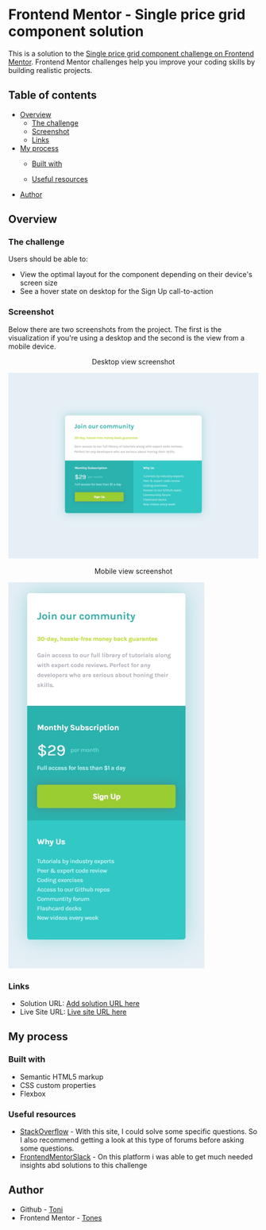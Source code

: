 # Frontend Mentor - Single price grid component solution

This is a solution to the [Single price grid component challenge on Frontend Mentor](https://www.frontendmentor.io/challenges/single-price-grid-component-5ce41129d0ff452fec5abbbc). Frontend Mentor challenges help you improve your coding skills by building realistic projects. 

## Table of contents

- [Overview](#overview)
  - [The challenge](#the-challenge)
  - [Screenshot](#screenshot)
  - [Links](#links)
- [My process](#my-process)
  - [Built with](#built-with)

  - [Useful resources](#useful-resources)
- [Author](#author)


## Overview

### The challenge

Users should be able to:

- View the optimal layout for the component depending on their device's screen size
- See a hover state on desktop for the Sign Up call-to-action

### Screenshot

Below there are two screenshots from the project. The first is the visualization if you're using a desktop and the second is the view from a mobile device.

<center>Desktop view screenshot</center>

![](images/desktop_view.jpg)



<center>Mobile view screenshot</center>

![](images/mobile_view.jpg)



### Links

- Solution URL: [Add solution URL here](https://your-solution-url.com)
- Live Site URL: [Live site URL here](https://toni-21.github.io/single-grid-component/)

## My process

### Built with

- Semantic HTML5 markup
- CSS custom properties
- Flexbox


### Useful resources

- [StackOverflow](https://stackoverflow.com/) - With this site, I could solve some specific questions. So I also recommend getting a look at this type of forums before asking some questions.
- [FrontendMentorSlack](https://frontendmentor.slack.com/) - On this platform i was able to get much needed insights abd solutions to this challenge

## Author

- Github - [Toni](https://github.com/toni-21/)
- Frontend Mentor - [Tones](https://www.frontendmentor.io/profile/toni-21)
